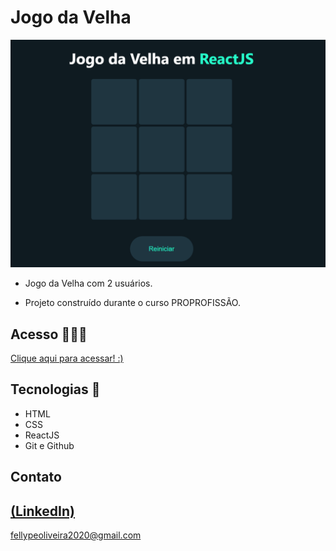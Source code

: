 # Jogo da Velha

![preview](./.github/preview.png)
 
 - Jogo da Velha com 2 usuários.

 - Projeto construído durante o curso PROPROFISSÃO.

## Acesso 👨🏻‍💻
 [Clique aqui para acessar! :)](https://jogodavelha-fellype.vercel.app/)

## Tecnologias 👾
- HTML
- CSS
- ReactJS
- Git e Github

## Contato
[(LinkedIn)](https://www.linkedin.com/in/fellype-oliveira-920699230/)
-----
fellypeoliveira2020@gmail.com